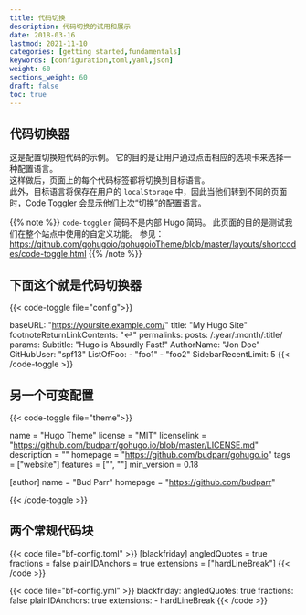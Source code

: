```yaml
---
title: 代码切换
description: 代码切换的试用和展示
date: 2018-03-16
lastmod: 2021-11-10
categories: [getting started,fundamentals]
keywords: [configuration,toml,yaml,json]
weight: 60
sections_weight: 60
draft: false
toc: true
---
```


## 代码切换器

这是配置切换短代码的示例。
它的目的是让用户通过点击相应的选项卡来选择一种配置语言。  
这样做后，页面上的每个代码标签都将切换到目标语言。  
此外，目标语言将保存在用户的 `localStorage` 中，因此当他们转到不同的页面时，Code Toggler 会显示他们上次“切换”的配置语言。

{{% note %}}
`code-toggler` 简码不是内部 Hugo 简码。 此页面的目的是测试我们在整个站点中使用的自定义功能。 参见：<https://github.com/gohugoio/gohugoioTheme/blob/master/layouts/shortcodes/code-toggle.html>
{{% /note %}}

## 下面这个就是代码切换器

{{< code-toggle file="config">}}

baseURL: "https://yoursite.example.com/"
title: "My Hugo Site"
footnoteReturnLinkContents: "↩"
permalinks:
  posts: /:year/:month/:title/
params:
  Subtitle: "Hugo is Absurdly Fast!"
  AuthorName: "Jon Doe"
  GitHubUser: "spf13"
  ListOfFoo:
    - "foo1"
    - "foo2"
  SidebarRecentLimit: 5
{{< /code-toggle >}}

## 另一个可变配置

{{< code-toggle file="theme">}}

name = "Hugo Theme"
license = "MIT"
licenselink = "https://github.com/budparr/gohugo.io/blob/master/LICENSE.md"
description = ""
homepage = "https://github.com/budparr/gohugo.io"
tags = ["website"]
features = ["", ""]
min_version = 0.18

[author]
  name = "Bud Parr"
  homepage = "https://github.com/budparr"

{{< /code-toggle >}}

## 两个常规代码块

{{< code file="bf-config.toml" >}}
[blackfriday]
  angledQuotes = true
  fractions = false
  plainIDAnchors = true
  extensions = ["hardLineBreak"]
{{< /code >}}

{{< code file="bf-config.yml" >}}
blackfriday:
  angledQuotes: true
  fractions: false
  plainIDAnchors: true
  extensions:
    - hardLineBreak
{{< /code >}}
